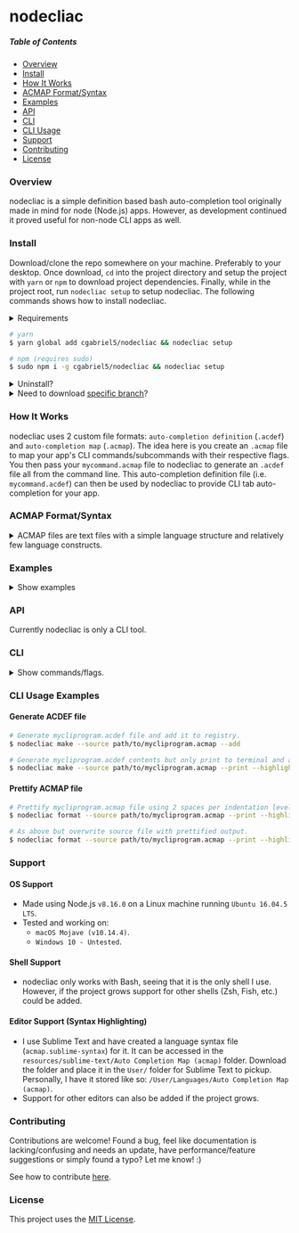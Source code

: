 # nodecliac

##### Table of Contents

- [Overview](#overview)
- [Install](#install)
- [How It Works](#how-it-works)
- [ACMAP Format/Syntax](#acmap-format-syntax)
- [Examples](#examples)
- [API](#API)
- [CLI](#cli)
- [CLI Usage](#cli-usage-examples)
- [Support](#support)
- [Contributing](#contributing)
- [License](#license)

<a name="overview"></a>

### Overview

nodecliac is a simple definition based bash auto-completion tool originally made in mind for node (Node.js) apps. However, as development continued it proved useful for non-node CLI apps as well.

<a name="install"></a>

### Install

Download/clone the repo somewhere on your machine. Preferably to your desktop. Once download, `cd` into the project directory and setup the project with `yarn` or `npm` to download project dependencies. Finally, while in the project root, run `nodecliac setup` to setup nodecliac. The following commands shows how to install nodecliac.

<details>
  <summary>Requirements</summary>

- Node.js `8+`
- Perl `5+`
- Bash `4.3+`
  - `macOS`, by default, comes with with Bash `3.2` so please update it.
    - [Homebrew](https://brew.sh/) can be used to [update bash](https://akrabat.com/upgrading-to-bash-4-on-macos/).
      </details>

```sh
# yarn
$ yarn global add cgabriel5/nodecliac && nodecliac setup

# npm (requires sudo)
$ sudo npm i -g cgabriel5/nodecliac && nodecliac setup
```

<details><summary>Uninstall?</summary>

```sh
# yarn
$ nodecliac uninstall && yarn global remove nodecliac

# npm (requires sudo)
$ nodecliac uninstall && sudo npm uninstall -g nodecliac
```

</details>

<details><summary>Need to download <a href="https://stackoverflow.com/a/4568323" target="_blank" rel="nofollow">specific branch</a>?</summary>

```sh
# yarn
$ yarn global add cgabriel5/nodecliac#BRANCH_NAME && nodecliac setup

# npm (requires sudo)
$ sudo npm i -g cgabriel5/nodecliac#BRANCH_NAME && nodecliac setup

# git
$ git clone -b BRANCH_NAME --single-branch https://github.com/cgabriel5/nodecliac.git
```

</details>

<a name="how-it-works"></a>

### How It Works

nodecliac uses 2 custom file formats: `auto-completion definition` (`.acdef`) and `auto-completion map` (`.acmap`). The idea here is you create an `.acmap` file to map your app's CLI commands/subcommands with their respective flags. You then pass your `mycommand.acmap` file to nodecliac to generate an `.acdef` file all from the command line. This auto-completion definition file (i.e. `mycommand.acdef`) can then be used by nodecliac to provide CLI tab auto-completion for your app.

<a name="acmap-format-syntax"></a>

### ACMAP Format/Syntax

<details>
  <summary>ACMAP files are text files with a simple language structure and relatively few language constructs.</summary>

#### Comments

- Comments are identified by a number-sign followed by a single whitespace character (tab or space) (<code># </code>).
- Any amount of whitespace indentation can precede the comment.
- Comments must be on their own line.
- Multi-line comments do not exist and trailing comments are invalid.

```acmap
# The space after '#' is required.
  # Starting white space is perfectly fine.
```

#### Settings

- Settings start off with an at-sign (`@`) followed by the setting name.
- Setting values are assigned with `=` followed by the setting value.
- Any amount of whitespace before and after `=` is fine, but keep things tidy.
- No amount of indentation can precede a setting declaration.
- To be clear, settings can be declared _anywhere_ within your `.acmap` file but to quickly see what settings are being declared they should be placed at the top of the file.

```acmap
# It is ok to have comments before settings.
@default = "default"
@filedir=true
@disable    =   false
```

#### Command Chains

- Your program's commands/subcommands should be thought of as a chain which reads from left to right.
- It starts with your CLI program's name, is followed by any commands/subcommands, and is dot (`.`) delimited.
- If a subcommand happens to use a dot then simply escape the dot.
- Non escaped dots will be used as delimiters.
- No amount of indentation can precede a command chain.

Say your app's CLI program name is `mycliprogram` and it has 2 commands `install` and `uninstall`. Your `mycliprogram.acmap` file will look like:

```acmap
mycliprogram.install
mycliprogram.uninstall
```

#### Flags

To define flags we need to add to the [command chain](#command-chains) syntax.

- Flags are wrapped with `= [` and a closing `]`.
- The `= [` must be on the same line of the command chain.
- The closing `]` must be on its own line and can have any amount of indentation.

Using the example from the [command chain](#command-chains) section, say the `install` command has the flags: `destination/d` and `force/f`. ACMAP can be updated to:

```acmap
mycliprogram.install = [
  --destination
  -d
  --force
  -f
]
mycliprogram.uninstall
```

<details>
  <summary>Show flag variations</summary>

#### Flags (user input)

- If flag requires user input append `=` to the flag.

```acmap
mycliprogram.command = [
  --flag=
]
```

#### Flags (boolean)

- If flag does not require input and is more a switch (yes/no boolean) then append `?` to the flag.
- Though not required, doing so will let the auto-completion engine know the flag does not require value auto-completion.

```acmap
mycliprogram.command = [
  --flag?
]
```

#### Flags (multi-flag)

- Sometimes a flag can be supplied multiple times.
- Let the auto-completion engine know this by using the multi-flag indicator `*`.

```acmap
mycliprogram.command = [
  # Allow user to provide multiple file paths.
  --file=*

  # Hard-coded values.
  --colors=*(red green yellow)
]
```

#### Flags Values (one liner)

- This method should be used when the flag value list is short.
- Otherwise the long form method should be used.
- **Note**: Values must be delimited with spaces.
- **Note**: When a flag has many values a [long form list](#flags-values-long-form) should be used for clarities sake.

```acmap
mycliprogram.command = [
  # Supplied 1, "2", false, 4 as hard-coded values.
  --flag=(1 "2" false 4)

  # If multiple values can be supplied to program use the multi-flag indicator '*'.
  # This will allow --flag to be used multiple times until all values have been used.
  --flag=*(1 "2" false 4)
]
```

<a name="flags-values-long-form"></a>

#### Flags Values (long form)

- Flag long form list are wrapped with `=(` and a closing `)`.
- The `=(` must be on the same line as the flag.
- The closing `)` must be on its own line and can have any amount of indentation.
- A flag value option starts with <code>- </code> (a hyphen + a space) followed by the value.
- Any amount of whitespace indentation can precede the flag value option <code>- </code> sequence.

```acmap
mycliprogram.command = [
  --flag=(
    - 1
    - "2"
    - false
    - 4
  )

  # Allow flag to be used multiple times.
  --flag=*(
    - 1
    - "2"
    - false
    - 4
  )
]
mycliprogram.uninstall
```

#### Flags (dynamic values)

Sometimes hard-coded values are not enough so a `command-flag` can be used. A `command-flag` runs a command that expects output. By default the returned command's output expects each completion item to be on its own line (newline delimited list). However, if you need to change the delimiter character to a space, hyphen, etc. then simply add the delimiter character to the command flag. The syntax for a `command-flag` is as follows:

- `$("cat ~/colors.text")`: Will run command and split output on newlines to get individual options.
- `$("cat ~/colors.text", " ")`: Will run command and split output on spaces to get individual options.

If the command requires arguments they can be hard-coded or dynamically supplied.

- `$("cat ~/colors.text", "!red", $"cat ~/names.text", "-")`: This will provide the hard-coded `!red` value and run the `cat ~/names.text` flag command argument. Once all dynamic arguments are ran their outputs along with the hard-coded values are passed to the command `cat ~/colors.text` in the order they were provided. So `!red` will be argument `0` and the output of `cat ~/names.text` will be argument `1`.
- Once `cat ~/colors.text` is ran the output will be split by hyphens and will finally get passed to the auto-completion engine.
- **Note**: Arguments prefixed with the `$` character denotes it's a dynamic flag command argument.

**Escaping**: Internally the following characters have special uses: `$` and `|`. This means that when using these characters inside a command they will have to be escaped. Take the following examples:

- `--flag=$("echo \$0-\$1", $"echo 'john'", "doe", "-")`: The `$`s in the command are escaped.
- `--flag=$("nodecliac list \| grep -oP \"(?<=─ )([-a-z]*)\"")`: Here the `|` gets escaped as well.

```acmap
mycliprogram.command = [
  # The '*' denotes the flag is a multi-flag meaning it can be used/supplied to program multiple times.
  --flag=*
  --flag=(
    # The flag-command's output will be used as option values.
    - $("cat ~/values.text")

    # Hard coded and dynamically generated values will be supplied to auto-completion script.
    - index.js
    - ':task:js'
    - "some-thing"
  )

  # flag above can be shortened to:
  --flag=*(
    - index.js
    - ':task:js'
    - "some-thing"
    - $("cat ~/file.text")
  )
]
mycliprogram.uninstall
```

</details>

### Miscellaneous

#### Blank Lines

Blank lines (empty lines) are allowed and ignored when generating `.acdef` file.

#### Duplicate Command Chains/Flags/Settings

Though allowed the parser will warn when duplicate command chains/flags/settings are detected.

#### Indentation

Indentation is all allowed but when declaring command chains and settings.

</details>

<a name="examples"></a>

### Examples

<details><summary>Show examples</summary>

#### Sublime Text ACMAP

The following represents `subl.acmap`, the Sublime Text nodecliac auto-completion map file.

```acmap
subl = [
  --project
  --command
  --new-window?
  --add
  --wait?
  --background?
  --help?
  --version?
]
```

#### nodecliac ACMAP

**One liner**: The following represents `nodecliac.acmap`, the nodecliac auto-completion map file.

```acmap
nodecliac = --version?
nodecliac.setup = --rcfilepath|--force?
nodecliac.uninstall = --rcfilepath
nodecliac.list
nodecliac.make = --add?|--force?|--source|--save?|--print?|--highlight?|--trace?|--nowarn?
nodecliac.status = --enable?|--disable?
nodecliac.format = --indent|--source|--save?|--print?|--highlight?|--strip-comments?|--trace?|--nowarn?
nodecliac.print = --command=|--command=$("for f in ~/.nodecliac/defs/*; do echo \"\${f##*/}\"; done;")
```

**Long form**: Verbose `nodecliac.acmap` alternative. Although verbose this is effectively the same as above. You can pick which to use or settle on a mixture of both.

```acmap
nodecliac = [
  --version?
]
nodecliac.setup = [
  --rcfilepath
  --force?
]
nodecliac.uninstall = [
  --rcfilepath
]
nodecliac.list
nodecliac.make = [
  --add?
  --force?
  --source
  --save?
  --print?
  --highlight?
  --trace?
  --nowarn?
]
nodecliac.status = [
  --enable?
  --disable?
]
nodecliac.format = [
  --indent
  --source
  --save?
  --print?
  --highlight?
  --strip-comments?
  --trace?
  --nowarn?
]
nodecliac.print = [
  --command=
  --command=$("for f in ~/.nodecliac/defs/*; do echo \"\${f##*/}\"; done;")
]
```

</details>

<a name="api"></a>

### API

Currently nodecliac is only a CLI tool.

<a name="cli"></a>

### CLI

<details>
  <summary>Show commands/flags.</summary>

- `format`: Prettifies `.acmap` file.
  - `--highlight`: Syntax highlight output.
  - `--nowarn`: Don't print parser warnings.
  - `--save`: Overwrite source file with prettified output
  - `--strip-comments`: Remove all comments from final output.
  - `--indent` (**required**): Formatting indentation information can be provided like:
    - `s` for spaces or `t` for tabs followed by `:<NUMBER>`.
    - `t:1`: Use 1 tab per indentation level.
    - `s:2`: Use 2 spaces per indentation level.
  - `--print`: Print output to console.
  - `--source` (**required**): The `.acmap` file path.
  - `--trace`: Used for debugging purposes only.
- `list`: Lists installed auto-completion definition files (`.acdef`).
- `make`: Generate `.acdef` file from an `.acmap` file.
  - `--add`: Add generated `.acdef` file to nodecliac auto-completion registry.
  - `--highlight`: Syntax highlight output.
  - `--print`: Print output to console.
  - `--source` (**required**): The `.acmap` file path.
  - `--force`: If an `.acdef` file exists for the command then this flag is needed to overwrite old `.acdef` file.
  - `--nowarn`: Don't print parser warnings.
  - `--save`: Will save generated `.acdef` file to source location.
  - `--trace`: Used for debugging purposes only.
- `print`: Simple command used to showcase nodecliac's ability to generate dynamic flag option values on-the-fly.
  - `--command=`: The file to print (list dynamically generated based on available files in registry).
- `setup`: Installs and setups nodecliac.
  - `--force`: If nodecliac is already installed this flag is needed for overwrite old install.
  - `--rcfilepath`: By default setup will look for `~/.bashrc` to add modifications to. Supply the path to another rc file if you don't want changes to be made to `~/.bashrc`.
  - To be transparent this is what gets added the your rc file:
    - `ncliac=~/.nodecliac/src/main.sh;if [ -f "$ncliac" ];then source "$ncliac";fi;`
    - The line will load the file `~/.nodecliac/src/main.sh` if it exists. `main.sh` registers all `~/.nodecliac/defs/*.acdef` files with the auto-completion script to work with bash-completion.
- `status`: Checks whether nodecliac is enabled/disabled.
  - `--enable`: Enables nodecliac if disabled.
  - `--disable`: Disables nodecliac if enabled.
- `uninstall`: Uninstalls nodecliac/reverts rc file changes.
  - `--rcfilepath`: rc file used in setup to remove changes from.
    </details>

<a name="cli-usage-examples"></a>

### CLI Usage Examples

#### Generate ACDEF file

```sh
# Generate mycliprogram.acdef file and add it to registry.
$ nodecliac make --source path/to/mycliprogram.acmap --add

# Generate mycliprogram.acdef contents but only print to terminal and add syntax highlighting for clarity.
$ nodecliac make --source path/to/mycliprogram.acmap --print --highlight
```

#### Prettify ACMAP file

```sh
# Prettify mycliprogram.acmap file using 2 spaces per indentation level and log/highlight output.
$ nodecliac format --source path/to/mycliprogram.acmap --print --highlight --indent "s:2"

# As above but overwrite source file with prettified output.
$ nodecliac format --source path/to/mycliprogram.acmap --print --highlight --indent "s:2" --save
```

<a name="support"></a>

### Support

#### OS Support

- Made using Node.js `v8.16.0` on a Linux machine running `Ubuntu 16.04.5 LTS`.
- Tested and working on:
  - `macOS Mojave (v10.14.4)`.
  - `Windows 10 - Untested`.

#### Shell Support

- nodecliac only works with Bash, seeing that it is the only shell I use. However, if the project grows support for other shells (Zsh, Fish, etc.) could be added.

#### Editor Support (Syntax Highlighting)

- I use Sublime Text and have created a language syntax file (`acmap.sublime-syntax`) for it. It can be accessed in the `resources/sublime-text/Auto Completion Map (acmap)` folder. Download the folder and place it in the `User/` folder for Sublime Text to pickup. Personally, I have it stored like so: `/User/Languages/Auto Completion Map (acmap)`.
- Support for other editors can also be added if the project grows.

<a name="contributing"></a>

### Contributing

Contributions are welcome! Found a bug, feel like documentation is lacking/confusing and needs an update, have performance/feature suggestions or simply found a typo? Let me know! :)

See how to contribute [here](/CONTRIBUTING.md).

<a name="license"></a>

### License

This project uses the [MIT License](/LICENSE.txt).

